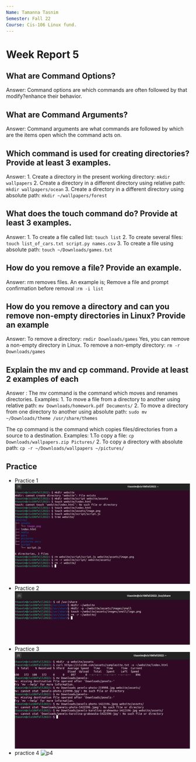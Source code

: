 ```yaml
---
Name: Tamanna Tasnim
Semester: Fall 22
Course: Cis-106 Linux fund.
---
```


# Week Report 5

## What are Command Options?
Answer: Command options are which commands are often followed by that modify?enhance their behavior.
## What are Command Arguments?
Answer: Command arguments are what commands are followed by which are the items open which the command acts on.
## Which command is used for creating directories? Provide at least 3 examples.
Answer: 1. Create a directory in the present working directory: `mkdir wallpapers`
        2. Create a directory in a different directory using relative path: `mkdir wallpapers/ocean`
        3. Create a directory in a different directory using absolute path: `mkdir ~/wallpapers/forest` 
## What does the touch command do? Provide at least 3 examples.
Answer: 1. To create a file called list: `touch list`
        2. To create several files: `touch list_of_cars.txt script.py names.csv`
        3. To create a file using absolute path: `touch ~/Downloads/games.txt`
## How do you remove a file? Provide an example.
Answer: rm removes files. An example is; Remove a file and prompt confirmation before removal :`rm -i list`
## How do you remove a directory and can you remove non-empty directories in Linux? Provide an example
Answer: To remove a directory: `rmdir Downloads/games`
Yes, you can remove a non-empty directory in Linux. To remove a non-empty directory: `rm -r Downloads/games`
## Explain the mv and cp command. Provide at least 2 examples of each
Answer : The mv command is the command which moves and renames directories.
Examples: 1. To move a file from a directory to another using relative path: `mv Downloads/homework.pdf Documents/`
          2. To move a directory from one directory to another using absolute path: `sudo mv ~/Downloads/theme /usr/share/themes`

The cp command is the command which copies files/directories from a source to a destination.
Examples: 1.To copy a file: `cp Downloads/wallpapers.zip Pictures/`
          2. To copy a directory with absolute path: `cp -r ~/Downloads/wallpapers ~/pictures/`

## Practice 
* Practice 1
  ![p1](p1.png)
* Practice 2
  ![p2](p2.png)
* Practice 3
  ![p3](p3.png)
* practice 4
  ![p4]()
 